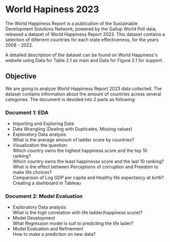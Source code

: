 # World Hapiness 2023

The World Happiness Report is a publication of the Sustainable Development Solutions Network, powered by the Gallup World Poll data, released a dataset of World Happiness Report 2023. This dataset contains a selection of diferrent countries for each state effectiveness, for the years 2008 - 2022.

A detailed description of the dataset can be found on World Happiness's website using Data for Table 2.1 as main and Data for Figure 2.1 for support.

## Objective
We are going to analyze World Happiness Report 2023 data collected. The dataset contains information about the amount of countries across several categories. The document is devided into 2 parts as following:

### Document 1: EDA
- Importing and Exploring Data
- Data Wrangling (Dealing with Duplicates, Missing values)
- Exploratory Data analysis</br>
  What is the average amount of ladder score by countries?
- Visualization the question:</br>
  Which country owns the highest happiness score and the top 10 ranking?</br>
  Which country owns the least happinesss score and the last 10 ranking?</br>
  What is the effect between Perceptions of corruption and Freedom to make life choices?</br>
  Comparison of Log GDP per capita and Healthy life expectancy at birth?</br>
  Creating a dashboard in Tableau
  
### Document 2: Model Evaluation
- Exploratory Data analysis</br>
  What is the high correlation with life ladder(happiness score)?
- Model Development</br>
  What Regression model is suit to predicting the life lader?
- Model Evaluation and Refinement</br>
  How to make a prediction on new data?
